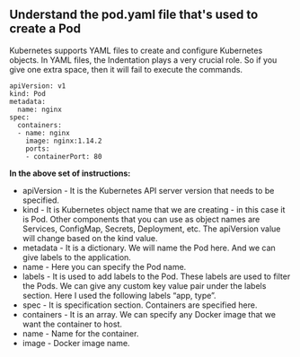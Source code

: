 ## Understand the pod.yaml file that's used to create a Pod

Kubernetes supports YAML files to create and configure Kubernetes objects. In YAML files, the Indentation plays a very crucial role. So if you give one extra space, then it will fail to execute the commands.

```
apiVersion: v1
kind: Pod
metadata:
  name: nginx
spec:
  containers:
  - name: nginx
    image: nginx:1.14.2
    ports:
    - containerPort: 80

```

**In the above set of instructions:**
* apiVersion - It is the Kubernetes API server version that needs to be specified. 
* kind - It is Kubernetes object name that we are creating - in this case it is Pod. Other components that you can use as object names are Services, ConfigMap, Secrets, Deployment, etc. The apiVersion value will change based on the kind value.
* metadata - It is a dictionary. We will name the Pod here. And we can give labels to the application.
* name - Here you can specify the Pod name.
* labels - It is used to add labels to the Pod. These labels are used to filter the Pods. We can give any custom key value pair under the labels section. Here I used the following labels “app, type”.
* spec - It is specification section. Containers are specified here.
* containers - It is an array. We can specify any Docker image that we want the container to host.
* name - Name for the container.
* image - Docker image name.